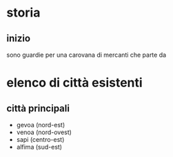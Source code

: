 # storia
## inizio
sono guardie per una carovana di mercanti che parte da 

# elenco di città esistenti
## città principali
- gevoa (nord-est)
- venoa (nord-ovest)
- sapi (centro-est)
- alfima (sud-est)